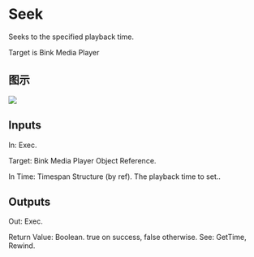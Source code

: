 # Seek

Seeks to the specified playback time.

Target is Bink Media Player

## 图示

![]($-20221218-19595561.png)

## Inputs

In: Exec.

Target: Bink Media Player Object Reference.

In Time: Timespan Structure (by ref). The playback time to set..  

## Outputs

Out: Exec.

Return Value: Boolean. true on success, false otherwise. See: GetTime, Rewind.

